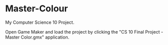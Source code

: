 # Master-Colour
My Computer Science 10 Project.

Open Game Maker and load the project by clicking the "CS 10 Final Project - Master Color.gmx" application.
